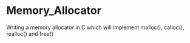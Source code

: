 # Memory_Allocator
Writing a memory allocator in C which will implement malloc(), calloc(), realloc() and free()
